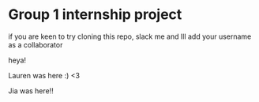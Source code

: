 # Group 1 internship project

if you are keen to try cloning this repo, slack me and Ill add your username as a collaborator

heya!

Lauren was here :) <3

Jia was here!!